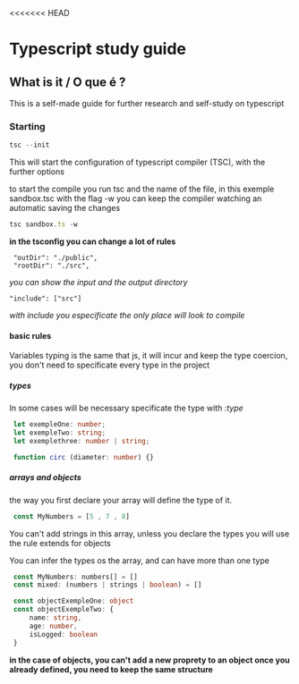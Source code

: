 <<<<<<< HEAD
# Typescript study guide

## What is it / O que é ?
This is a self-made guide for further research and self-study on typescript

### Starting

```typescript
tsc --init
```

This will start the configuration of typescript compiler (TSC), with the further options

to start the compile you run tsc and the name of the file, in this exemple sandbox.tsc
with the flag -w you can keep the compiler watching an automatic saving the changes

```typescript
tsc sandbox.ts -w
```

**in the tsconfig you can change a lot of rules**

     "outDir": "./public", 
     "rootDir": "./src",   

*you can show the input and the output directory*

    "include": ["src"]

*with include you especificate the only place will look to compile*

#### basic rules

Variables typing is the same that js, it will incur and keep the type coercion, you
don't need to specificate every type in the project

##### types

In some cases will be necessary specificate the type with *:type*

```typescript
 let exempleOne: number;
 let exempleTwo: string;
 let exemplethree: number | string;

 function circ (diameter: number) {}
```
##### arrays and objects

the way you first declare your array will define the type of it.

```typescript
 const MyNumbers = [5 , 7 , 8]
```

You can't add strings in this array, unless you declare the types you will use
the rule extends for objects

You can infer the types os the array, and can have more than one type

```typescript
 const MyNumbers: numbers[] = []
 const mixed: (numbers | strings | boolean) = []
```


```typescript
 const objectExempleOne: object
 const objectExempleTwo: {
     name: string,
     age: number,
     isLogged: boolean
 }
```
**in the case of objects, you can't add a new proprety to an object once you already defined, you need to keep the same structure** 

